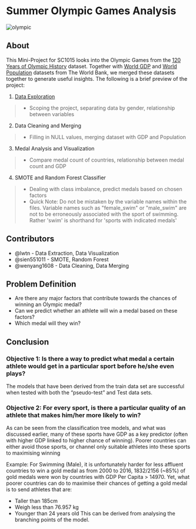# Summer Olympic Games Analysis
![olympic](https://user-images.githubusercontent.com/97715547/161469419-e152356b-0fb6-46bf-93e0-edc16a5d41a5.jpg)

## About
This Mini-Project for SC1015 looks into the Olympic Games from the [120 Years of Olympic History](https://www.kaggle.com/datasets/mysarahmadbhat/120-years-of-olympic-history) dataset. Together with [World GDP](https://data.worldbank.org/indicator/NY.GDP.MKTP.CD) and [World Population](https://data.worldbank.org/indicator/SP.POP.TOTL) datasets from The World Bank, we merged these datasets together to generate useful insights. The following is a brief preview of the project:
1. [Data Exploration](olympic_eda.ipynb)
>- Scoping the project, separating data by gender, relationship between variables
2. Data Cleaning and Merging
>- Filling in NULL values, merging dataset with GDP and Population
3. Medal Analysis and Visualization
>- Compare medal count of countries, relationship between medal count and GDP
4. SMOTE and Random Forest Classifier
>- Dealing with class imbalance, predict medals based on chosen factors
>- Quick Note: Do not be mistaken by the variable names within the files. Variable names such as "female_swim" or "male_swim" are not to be erroneously associated with the sport of swimming. Rather 'swim' is shorthand for 'sports with indicated medals'  


## Contributors
- @lwtn - Data Extraction, Data Visualization
- @sien551011 - SMOTE, Random Forest
- @wenyang1608 - Data Cleaning, Data Merging

## Problem Definition
- Are there any major factors that contribute towards the chances of winning an Olympic medal?
- Can we predict whether an athlete will win a medal based on these factors?
- Which medal will they win?

## Conclusion
### Objective 1: Is there a way to predict what medal a certain athlete would get in a particular sport before he/she even plays? 
The models that have been derived from the train data set are successful when tested with both the “pseudo-test” and Test data sets.

### Objective 2: For every sport, is there a particular quality of an athlete that makes him/her more likely to win? 
As can be seen from the classification tree models, and what was discussed earlier, many of these sports have GDP as a key predictor (often with higher GDP linked to higher chance of winning). 
Poorer countries can either avoid those sports, or channel only suitable athletes into these sports to maximising winning


Example: For Swimming (Male), it is unfortunately harder for less affluent countries to win a gold medal as from 2000 to 2016, 1832/2156 (~85%) of gold medals were won by countries with GDP Per Capita > 14970.
  Yet, what poorer countries can do to maximise their chances of getting a gold medal is to send athletes that are: 
  - Taller than 185cm
  - Weigh less than 76.957 kg
  - Younger than 24 years old
  This can be derived from analysing the branching points of the model.


